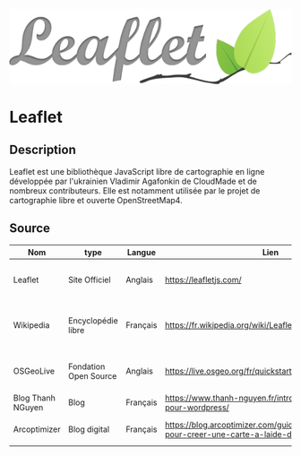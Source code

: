 ![LeafletLogo](./leaflet.png)

# Leaflet

## Description

Leaflet est une bibliothèque JavaScript libre de cartographie en ligne développée par l'ukrainien Vladimir Agafonkin de CloudMade et de nombreux contributeurs. Elle est notamment utilisée par le projet de cartographie libre et ouverte OpenStreetMap4. 

## Source

|Nom|type|Langue|Lien|Description|Tags|Note|
|---|---|---|---|---|---|---|
|Leaflet|Site Officiel|Anglais|https://leafletjs.com/|Site officiel de la bibliothèque Leaflet|News|4 :star:|
|Wikipedia|Encyclopédie libre|Français|https://fr.wikipedia.org/wiki/Leaflet|Site wikipédia sur la bibliothèque Leaflet|General|4 :star:|
|OSGeoLive|Fondation Open Source|Anglais|https://live.osgeo.org/fr/quickstart/leaflet_quickstart.html|Tutoriel pour l'utilisation de leaflet|Tuto|4 :star:|
|Blog Thanh NGuyen|Blog|Français|https://www.thanh-nguyen.fr/introduction-a-leaflet-pour-wordpress/|Présentation de Leaflet|Tuto|3 :star:|
|Arcoptimizer|Blog digital|Français|https://blog.arcoptimizer.com/guide-du-debutant-pour-creer-une-carte-a-laide-de-leaflet-js|Page de tutoriel sur Leaflet|Tuto|3 :star:|